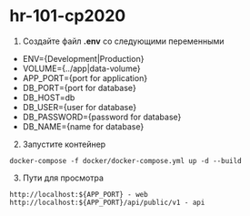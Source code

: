 # hr-101-cp2020

1. Создайте файл **.env** со следующими переменными
* ENV={Development|Production}
* VOLUME={../app|data-volume}
* APP_PORT={port for application}
* DB_PORT={port for database}
* DB_HOST=db
* DB_USER={user for database}
* DB_PASSWORD={password for database}
* DB_NAME={name for database}

2. Запустите контейнер
```
docker-compose -f docker/docker-compose.yml up -d --build
```

3. Пути для просмотра
```
http://localhost:${APP_PORT} - web
http://localhost:${APP_PORT}/api/public/v1 - api
```